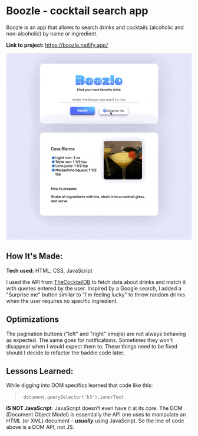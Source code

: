 # Boozle - cocktail search app

Boozle is an app that allows to search drinks and cocktails (alcoholic and non-alcoholic) by name or ingredient.

**Link to project:** https://boozle.netlify.app/

![Boozle App Preview](https://github.com/roman-vasi1enko/roman-vasi1enko/raw/main/assets/boozle.gif)

## How It's Made:

**Tech used:** HTML, CSS, JavaScript

I used the API from [TheCocktailDB](https://www.thecocktaildb.com/) to fetch data about drinks and match it with queries entered by the user. Inspired by a Google search, I added a "Surprise me" button similar to "I'm feeling lucky" to throw random drinks when the user requires no specific ingredient.

## Optimizations

The pagination buttons ("left" and "right" emojis) are not always behaving as expected. The same goes for notifications. Sometimes they won't disappear when I would expect them to. These things need to be fixed should I decide to refactor the baddie code later.

## Lessons Learned:

While digging into DOM specifics learned that code like this:

><code> document.querySelector('h3').innerText</code>

**IS NOT JavaScript**. JavaScript doesn't even have it at its core. The DOM (Document Object Model) is essentially the API one uses to manipulate an HTML (or XML) document - ***usually*** using JavaScript. So the line of code above is a DOM API, not JS.
